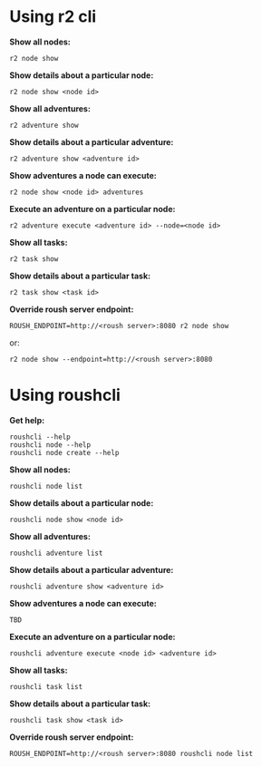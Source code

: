 Using r2 cli
==

**Show all nodes:**

    r2 node show

**Show details about a particular node:**

    r2 node show <node id>

**Show all adventures:**

    r2 adventure show

**Show details about a particular adventure:**

    r2 adventure show <adventure id>

**Show adventures a node can execute:**

    r2 node show <node id> adventures

**Execute an adventure on a particular node:**

    r2 adventure execute <adventure id> --node=<node id>

**Show all tasks:**

    r2 task show

**Show details about a particular task:**

    r2 task show <task id>

**Override roush server endpoint:**

    ROUSH_ENDPOINT=http://<roush server>:8080 r2 node show

or:

    r2 node show --endpoint=http://<roush server>:8080

Using roushcli
==

**Get help:**

    roushcli --help
    roushcli node --help
    roushcli node create --help

**Show all nodes:**

    roushcli node list

**Show details about a particular node:**

    roushcli node show <node id>

**Show all adventures:**

    roushcli adventure list

**Show details about a particular adventure:**

    roushcli adventure show <adventure id>

**Show adventures a node can execute:**

    TBD

**Execute an adventure on a particular node:**

    roushcli adventure execute <node id> <adventure id>

**Show all tasks:**

    roushcli task list

**Show details about a particular task:**

    roushcli task show <task id>

**Override roush server endpoint:**

    ROUSH_ENDPOINT=http://<roush server>:8080 roushcli node list
